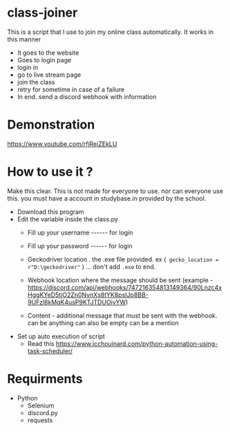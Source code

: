 # class-joiner
This is a script that I use to join my online class automatically. 
It works in this manner
- It goes to the website
- Goes to login page
- login in
- go to live stream page
- join the class
- retry for sometime in case of a failure 
- In end. send a discord webhook with information

# Demonstration
https://www.youtube.com/rfjReiZEkLU

# How to use it ?
Make this clear. This is not made for everyone to use. nor can everyone use this. you must have a account in studybase.in provided by the school.

- Download this program
- Edit the variable inside the class.py
  - Fill up your username ------ for login
  - Fill up your password ------ for login
  
  - Geckodriver location . the .exe file provided. ex (` gecko_location = r"D:\geckodriver"` ) ... don't add `.exe` to end.
  - Webhook location where the message should be sent (example - https://discord.com/api/webhooks/747216354813149364/90Lnzc4xHggKYeD5tjO2Zn0NvnXs8tYK8psIJp8BB-9UFzl8kMqK4usP9KTJTDUOiyYW)
  - Content - additional message that must be sent with the webhook. can be anything can also be empty can be a mention
- Set up auto execution of script
  - Read this https://www.jcchouinard.com/python-automation-using-task-scheduler/
  
# Requirments 
- Python
  - Selenium
  - discord.py
  - requests
  
  
